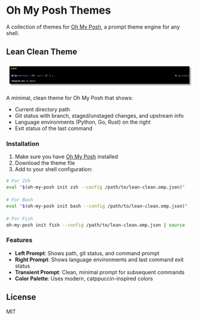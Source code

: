 # Oh My Posh Themes

A collection of themes for [Oh My Posh](https://ohmyposh.dev/), a prompt theme engine for any shell.

## Lean Clean Theme

![Lean Clean Theme Preview](lean-clean.png)

A minimal, clean theme for Oh My Posh that shows:

- Current directory path
- Git status with branch, staged/unstaged changes, and upstream info
- Language environments (Python, Go, Rust) on the right
- Exit status of the last command

### Installation

1. Make sure you have [Oh My Posh](https://ohmyposh.dev/docs/installation/linux) installed
2. Download the theme file
3. Add to your shell configuration:

```bash
# For Zsh
eval "$(oh-my-posh init zsh --config /path/to/lean-clean.omp.json)"

# For Bash
eval "$(oh-my-posh init bash --config /path/to/lean-clean.omp.json)"

# For Fish
oh-my-posh init fish --config /path/to/lean-clean.omp.json | source
```

### Features

- **Left Prompt**: Shows path, git status, and command prompt
- **Right Prompt**: Shows language environments and last command exit status
- **Transient Prompt**: Clean, minimal prompt for subsequent commands
- **Color Palette**: Uses modern, catppuccin-inspired colors

## License

MIT
